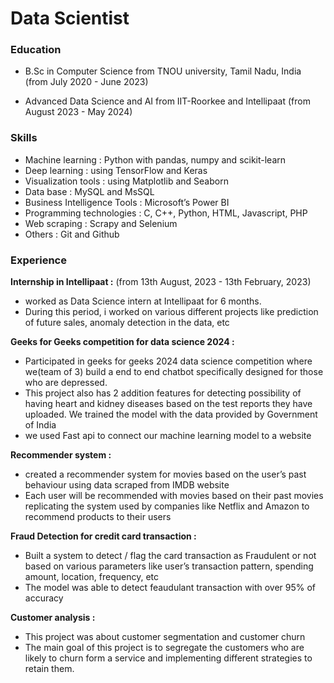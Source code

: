 # Data Scientist


### Education

- B.Sc in Computer Science from TNOU university, Tamil Nadu, India 
  (from July 2020 - June 2023) 


- Advanced Data Science and AI from IIT-Roorkee and Intellipaat 
  (from August 2023 - May 2024)


### Skills

- Machine learning : Python with pandas, numpy and scikit-learn
- Deep learning : using TensorFlow and Keras
- Visualization tools : using Matplotlib and Seaborn
- Data base : MySQL and MsSQL
- Business Intelligence Tools : Microsoft’s Power BI
- Programming technologies : C, C++, Python, HTML, Javascript, PHP
- Web scraping : Scrapy and Selenium
- Others : Git and Github


### Experience

<b>Internship in Intellipaat :</b> (from 13th August, 2023 - 13th February, 2023)
    
- worked as Data Science intern at Intellipaat for 6 months.
- During this period, i worked on various different projects like prediction of future sales, anomaly detection in the data, etc

<b>Geeks for Geeks competition for data science 2024 :</b>
    
- Participated in geeks for geeks 2024 data science competition where we(team of 3) build a end to end chatbot specifically designed for those who are depressed. 
- This project also has 2 addition features for detecting possibility of having heart and kidney diseases based on the test reports they have uploaded. We trained the model with the data provided by Government of India
- we used Fast api to connect our machine learning model to a website
    
<b>Recommender system :</b>
- created a recommender system for movies based on the user’s past behaviour using data scraped from IMDB website
- Each user will be recommended with movies based on their past movies replicating the system used by companies like Netflix and Amazon to recommend products to their users
    
<b>Fraud Detection for credit card transaction :</b>
- Built a system to detect / flag the card transaction as Fraudulent or not based on various parameters like user’s transaction             pattern, spending amount, location, frequency, etc
- The model was able to detect feaudulant transaction with over 95% of accuracy
    
<b>Customer analysis : </b>
- This project was about customer segmentation and customer churn
- The main goal of this project is to segregate the customers who are likely to churn form a service and implementing different strategies to retain them.
